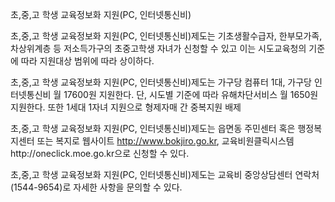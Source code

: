 초,중,고 학생 교육정보화 지원(PC, 인터넷통신비)

초,중,고 학생 교육정보화 지원(PC, 인터넷통신비)제도는 기초생활수급자, 한부모가족, 차상위계층 등 저소득가구의 초중고학생 자녀가 신청할 수 있고 이는 시도교육청의 기준에 따라 지원대상 범위에 따라 상이하다.

초,중,고 학생 교육정보화 지원(PC, 인터넷통신비)제도는 가구당 컴퓨터 1대, 가구당 인터넷통신비 월 17600원 지원한다. 단, 시도별 기준에 따라 유해차단서비스 월 1650원 지원한다. 또한 1세대 1자녀 지원으로 형제자매 간 중복지원 배제

초,중,고 학생 교육정보화 지원(PC, 인터넷통신비)제도는 읍면동 주민센터 혹은 행정복지센터 또는 복지로 웹사이트 http://www.bokjiro.go.kr, 교육비원클릭시스템http://oneclick.moe.go.kr으로 신청할 수 있다.

초,중,고 학생 교육정보화 지원(PC, 인터넷통신비)제도는 교육비 중앙상담센터 연락처 (1544-9654)로 자세한 사항을 문의할 수 있다.